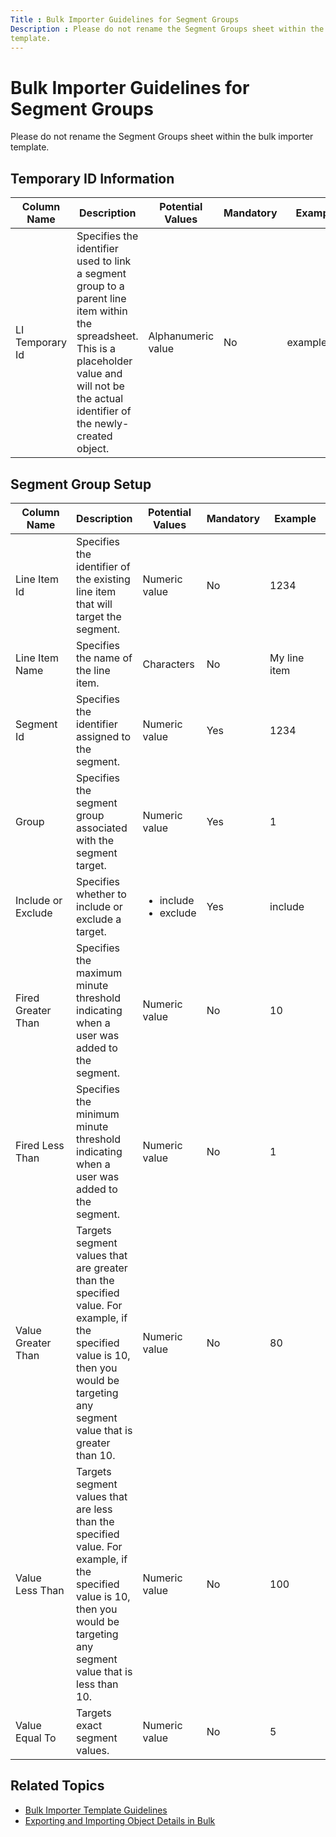 ```yaml
---
Title : Bulk Importer Guidelines for Segment Groups
Description : Please do not rename the Segment Groups sheet within the bulk importer
template.
---
```



# Bulk Importer Guidelines for Segment Groups





Please do not rename the Segment Groups sheet within the bulk importer
template.



## Temporary ID Information



<table
id="bulk-uploader-guidelines-for-segment-groups__table_qtx_qsj_qmb"
class="table frame-all">
<colgroup>
<col style="width: 20%" />
<col style="width: 20%" />
<col style="width: 20%" />
<col style="width: 20%" />
<col style="width: 20%" />
</colgroup>
<thead class="thead">
<tr class="header row">
<th
id="bulk-uploader-guidelines-for-segment-groups__table_qtx_qsj_qmb__entry__1"
class="entry">Column Name</th>
<th
id="bulk-uploader-guidelines-for-segment-groups__table_qtx_qsj_qmb__entry__2"
class="entry">Description</th>
<th
id="bulk-uploader-guidelines-for-segment-groups__table_qtx_qsj_qmb__entry__3"
class="entry">Potential Values</th>
<th
id="bulk-uploader-guidelines-for-segment-groups__table_qtx_qsj_qmb__entry__4"
class="entry">Mandatory</th>
<th
id="bulk-uploader-guidelines-for-segment-groups__table_qtx_qsj_qmb__entry__5"
class="entry">Example</th>
</tr>
</thead>
<tbody class="tbody">
<tr class="odd row">
<td class="entry"
headers="bulk-uploader-guidelines-for-segment-groups__table_qtx_qsj_qmb__entry__1">LI
Temporary Id</td>
<td class="entry"
headers="bulk-uploader-guidelines-for-segment-groups__table_qtx_qsj_qmb__entry__2">Specifies
the identifier used to link a segment group to a parent line item within
the spreadsheet. This is a placeholder value and will not be the actual
identifier of the newly-created object.</td>
<td class="entry"
headers="bulk-uploader-guidelines-for-segment-groups__table_qtx_qsj_qmb__entry__3">Alphanumeric
value</td>
<td class="entry"
headers="bulk-uploader-guidelines-for-segment-groups__table_qtx_qsj_qmb__entry__4">No</td>
<td class="entry"
headers="bulk-uploader-guidelines-for-segment-groups__table_qtx_qsj_qmb__entry__5">example123</td>
</tr>
</tbody>
</table>







## Segment Group Setup



<table
id="bulk-uploader-guidelines-for-segment-groups__table_sbc_pfz_jgb"
class="table frame-all">
<colgroup>
<col style="width: 20%" />
<col style="width: 20%" />
<col style="width: 20%" />
<col style="width: 20%" />
<col style="width: 20%" />
</colgroup>
<thead class="thead">
<tr class="header row">
<th
id="bulk-uploader-guidelines-for-segment-groups__table_sbc_pfz_jgb__entry__1"
class="entry">Column Name</th>
<th
id="bulk-uploader-guidelines-for-segment-groups__table_sbc_pfz_jgb__entry__2"
class="entry">Description</th>
<th
id="bulk-uploader-guidelines-for-segment-groups__table_sbc_pfz_jgb__entry__3"
class="entry">Potential Values</th>
<th
id="bulk-uploader-guidelines-for-segment-groups__table_sbc_pfz_jgb__entry__4"
class="entry">Mandatory</th>
<th
id="bulk-uploader-guidelines-for-segment-groups__table_sbc_pfz_jgb__entry__5"
class="entry">Example</th>
</tr>
</thead>
<tbody class="tbody">
<tr class="odd row">
<td class="entry"
headers="bulk-uploader-guidelines-for-segment-groups__table_sbc_pfz_jgb__entry__1">Line
Item Id</td>
<td class="entry"
headers="bulk-uploader-guidelines-for-segment-groups__table_sbc_pfz_jgb__entry__2">Specifies
the identifier of the existing line item that will target the
segment.</td>
<td class="entry"
headers="bulk-uploader-guidelines-for-segment-groups__table_sbc_pfz_jgb__entry__3">Numeric
value</td>
<td class="entry"
headers="bulk-uploader-guidelines-for-segment-groups__table_sbc_pfz_jgb__entry__4">No</td>
<td class="entry"
headers="bulk-uploader-guidelines-for-segment-groups__table_sbc_pfz_jgb__entry__5">1234</td>
</tr>
<tr class="even row">
<td class="entry"
headers="bulk-uploader-guidelines-for-segment-groups__table_sbc_pfz_jgb__entry__1">Line
Item Name</td>
<td class="entry"
headers="bulk-uploader-guidelines-for-segment-groups__table_sbc_pfz_jgb__entry__2">Specifies
the name of the line item.</td>
<td class="entry"
headers="bulk-uploader-guidelines-for-segment-groups__table_sbc_pfz_jgb__entry__3">Characters</td>
<td class="entry"
headers="bulk-uploader-guidelines-for-segment-groups__table_sbc_pfz_jgb__entry__4">No</td>
<td class="entry"
headers="bulk-uploader-guidelines-for-segment-groups__table_sbc_pfz_jgb__entry__5">My
line item</td>
</tr>
<tr class="odd row">
<td class="entry"
headers="bulk-uploader-guidelines-for-segment-groups__table_sbc_pfz_jgb__entry__1">Segment
Id</td>
<td class="entry"
headers="bulk-uploader-guidelines-for-segment-groups__table_sbc_pfz_jgb__entry__2">Specifies
the identifier assigned to the segment.</td>
<td class="entry"
headers="bulk-uploader-guidelines-for-segment-groups__table_sbc_pfz_jgb__entry__3">Numeric
value</td>
<td class="entry"
headers="bulk-uploader-guidelines-for-segment-groups__table_sbc_pfz_jgb__entry__4">Yes</td>
<td class="entry"
headers="bulk-uploader-guidelines-for-segment-groups__table_sbc_pfz_jgb__entry__5">1234</td>
</tr>
<tr class="even row">
<td class="entry"
headers="bulk-uploader-guidelines-for-segment-groups__table_sbc_pfz_jgb__entry__1">Group</td>
<td class="entry"
headers="bulk-uploader-guidelines-for-segment-groups__table_sbc_pfz_jgb__entry__2">Specifies
the segment group associated with the segment target.</td>
<td class="entry"
headers="bulk-uploader-guidelines-for-segment-groups__table_sbc_pfz_jgb__entry__3">Numeric
value</td>
<td class="entry"
headers="bulk-uploader-guidelines-for-segment-groups__table_sbc_pfz_jgb__entry__4">Yes</td>
<td class="entry"
headers="bulk-uploader-guidelines-for-segment-groups__table_sbc_pfz_jgb__entry__5">1</td>
</tr>
<tr class="odd row">
<td class="entry"
headers="bulk-uploader-guidelines-for-segment-groups__table_sbc_pfz_jgb__entry__1">Include
or Exclude</td>
<td class="entry"
headers="bulk-uploader-guidelines-for-segment-groups__table_sbc_pfz_jgb__entry__2">Specifies
whether to include or exclude a target.</td>
<td class="entry"
headers="bulk-uploader-guidelines-for-segment-groups__table_sbc_pfz_jgb__entry__3"><ul>
<li>include</li>
<li>exclude</li>
</ul></td>
<td class="entry"
headers="bulk-uploader-guidelines-for-segment-groups__table_sbc_pfz_jgb__entry__4">Yes</td>
<td class="entry"
headers="bulk-uploader-guidelines-for-segment-groups__table_sbc_pfz_jgb__entry__5">include</td>
</tr>
<tr class="even row">
<td class="entry"
headers="bulk-uploader-guidelines-for-segment-groups__table_sbc_pfz_jgb__entry__1">Fired
Greater Than</td>
<td class="entry"
headers="bulk-uploader-guidelines-for-segment-groups__table_sbc_pfz_jgb__entry__2">Specifies
the maximum minute threshold indicating when a user was added to the
segment.</td>
<td class="entry"
headers="bulk-uploader-guidelines-for-segment-groups__table_sbc_pfz_jgb__entry__3">Numeric
value</td>
<td class="entry"
headers="bulk-uploader-guidelines-for-segment-groups__table_sbc_pfz_jgb__entry__4">No</td>
<td class="entry"
headers="bulk-uploader-guidelines-for-segment-groups__table_sbc_pfz_jgb__entry__5">10</td>
</tr>
<tr class="odd row">
<td class="entry"
headers="bulk-uploader-guidelines-for-segment-groups__table_sbc_pfz_jgb__entry__1">Fired
Less Than</td>
<td class="entry"
headers="bulk-uploader-guidelines-for-segment-groups__table_sbc_pfz_jgb__entry__2">Specifies
the minimum minute threshold indicating when a user was added to the
segment.</td>
<td class="entry"
headers="bulk-uploader-guidelines-for-segment-groups__table_sbc_pfz_jgb__entry__3">Numeric
value</td>
<td class="entry"
headers="bulk-uploader-guidelines-for-segment-groups__table_sbc_pfz_jgb__entry__4">No</td>
<td class="entry"
headers="bulk-uploader-guidelines-for-segment-groups__table_sbc_pfz_jgb__entry__5">1</td>
</tr>
<tr class="even row">
<td class="entry"
headers="bulk-uploader-guidelines-for-segment-groups__table_sbc_pfz_jgb__entry__1">Value
Greater Than</td>
<td class="entry"
headers="bulk-uploader-guidelines-for-segment-groups__table_sbc_pfz_jgb__entry__2">Targets
segment values that are greater than the specified value. For example,
if the specified value is 10, then you would be targeting any segment
value that is greater than 10.</td>
<td class="entry"
headers="bulk-uploader-guidelines-for-segment-groups__table_sbc_pfz_jgb__entry__3">Numeric
value</td>
<td class="entry"
headers="bulk-uploader-guidelines-for-segment-groups__table_sbc_pfz_jgb__entry__4">No</td>
<td class="entry"
headers="bulk-uploader-guidelines-for-segment-groups__table_sbc_pfz_jgb__entry__5">80</td>
</tr>
<tr class="odd row">
<td class="entry"
headers="bulk-uploader-guidelines-for-segment-groups__table_sbc_pfz_jgb__entry__1">Value
Less Than</td>
<td class="entry"
headers="bulk-uploader-guidelines-for-segment-groups__table_sbc_pfz_jgb__entry__2">Targets
segment values that are less than the specified value. For example, if
the specified value is 10, then you would be targeting any segment value
that is less than 10.</td>
<td class="entry"
headers="bulk-uploader-guidelines-for-segment-groups__table_sbc_pfz_jgb__entry__3">Numeric
value</td>
<td class="entry"
headers="bulk-uploader-guidelines-for-segment-groups__table_sbc_pfz_jgb__entry__4">No</td>
<td class="entry"
headers="bulk-uploader-guidelines-for-segment-groups__table_sbc_pfz_jgb__entry__5">100</td>
</tr>
<tr class="even row">
<td class="entry"
headers="bulk-uploader-guidelines-for-segment-groups__table_sbc_pfz_jgb__entry__1">Value
Equal To</td>
<td class="entry"
headers="bulk-uploader-guidelines-for-segment-groups__table_sbc_pfz_jgb__entry__2">Targets
exact segment values.</td>
<td class="entry"
headers="bulk-uploader-guidelines-for-segment-groups__table_sbc_pfz_jgb__entry__3">Numeric
value</td>
<td class="entry"
headers="bulk-uploader-guidelines-for-segment-groups__table_sbc_pfz_jgb__entry__4">No</td>
<td class="entry"
headers="bulk-uploader-guidelines-for-segment-groups__table_sbc_pfz_jgb__entry__5">5</td>
</tr>
</tbody>
</table>





## Related Topics

- <a href="bulk-importer-template-guidelines.md" class="xref"
  title="You can use our bulk importer template guidelines to ensure that you&#39;re formatting each parameter correctly when adding data to the bulk importer template.">Bulk
  Importer Template Guidelines</a>
- <a href="exporting-and-importing-object-details-in-bulk.md"
  class="xref"
  title="Instead of creating or updating one object at a time, you can export and import details for multiple line items, creatives, segment groups, splits, and split segment groups simultaneously into the Insertion Orders and Line Items grids using one Excel file.">Exporting
  and Importing Object Details in Bulk</a>






